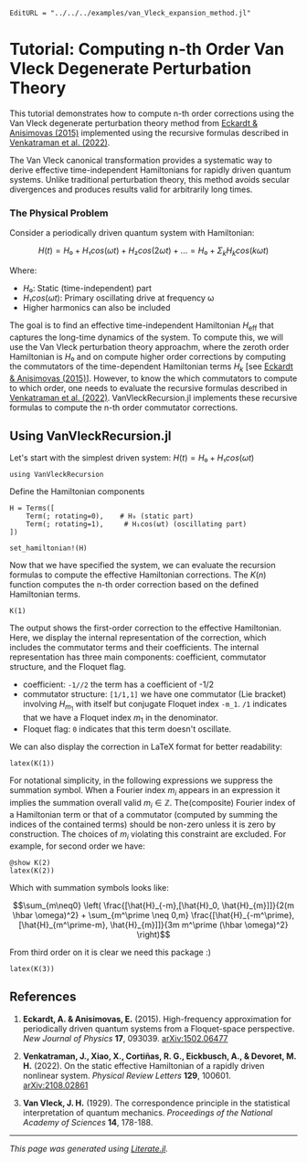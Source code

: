 ```@meta
EditURL = "../../../examples/van_Vleck_expansion_method.jl"
```

# Tutorial: Computing n-th Order Van Vleck Degenerate Perturbation Theory

This tutorial demonstrates how to compute n-th order corrections using the Van Vleck degenerate perturbation theory method from [Eckardt & Anisimovas (2015)](https://arxiv.org/abs/1502.06477) implemented using the recursive formulas described in [Venkatraman et al. (2022)](https://arxiv.org/abs/2108.02861).

The Van Vleck canonical transformation provides a systematic way to derive effective time-independent Hamiltonians for rapidly driven quantum systems. Unlike traditional perturbation theory, this method avoids secular divergences and produces results valid for arbitrarily long times.

### The Physical Problem

Consider a periodically driven quantum system with Hamiltonian:
```math
H(t) = H₀ + H₁cos(ωt) + H₂cos(2ωt) + ... = H₀ + Σ_k H_k cos(kωt)
```

Where:
- $H₀$: Static (time-independent) part
- $H₁cos(ωt)$: Primary oscillating drive at frequency ω
- Higher harmonics can also be included

The goal is to find an effective time-independent Hamiltonian $H_\mathrm{eff}$ that captures the long-time dynamics of the system. To compute this, we will use the Van Vleck perturbation theory approachm, where the zeroth order Hamiltonian is $H₀$ and on compute higher order corrections by computing the commutators of the time-dependent Hamiltonian terms $H_k$ [see [Eckardt & Anisimovas (2015)](https://arxiv.org/abs/1502.06477)]. However, to know the which commutators to compute to which order, one needs to evaluate the recursive formulas described in [Venkatraman et al. (2022)](https://arxiv.org/abs/2108.02861). VanVleckRecursion.jl implements these recursive formulas to compute the n-th order commutator corrections.

## Using VanVleckRecursion.jl

Let's start with the simplest driven system: $H(t) = H₀ + H₁cos(ωt)$

````@example van_Vleck_expansion_method
using VanVleckRecursion
````

Define the Hamiltonian components

````@example van_Vleck_expansion_method
H = Terms([
    Term(; rotating=0),    # H₀ (static part)
    Term(; rotating=1),     # H₁cos(ωt) (oscillating part)
])

set_hamiltonian!(H)
````

Now that we have specified the system, we can evaluate the recursion formulas to compute the effective Hamiltonian corrections. The $K(n)$ function computes the n-th order correction based on the defined Hamiltonian terms.

````@example van_Vleck_expansion_method
K(1)
````

The output shows the first-order correction to the effective Hamiltonian. Here, we display the internal representation of the correction, which includes the commutator terms and their coefficients. The internal representation has three main components: coefficient, commutator structure, and the Floquet flag.
 - coefficient: `-1//2` the term has a coefficient of -1/2
 - commutator structure: `[1/1,1]` we have one commutator (Lie bracket) involving $H_{m_1}$ with itself but conjugate Floquet index `-m_1`. `/1` indicates that we have a Floquet index $m_1$ in the denominator.
 - Floquet flag: `0` indicates that this term doesn't oscillate.

We can also display the correction in LaTeX format for better readability:

````@example van_Vleck_expansion_method
latex(K(1))
````

 For notational simplicity, in the following expressions we suppress the summation symbol. When a Fourier index $m_i$ appears in an expression it implies the summation overall valid $m_i \in \mathbb{Z}$. The(composite) Fourier index of a Hamiltonian term or that of a commutator (computed by summing the indices of the contained terms) should be non-zero unless it is zero by construction. The choices of $m_i$ violating this constraint are excluded. For example, for second order we have:

````@example van_Vleck_expansion_method
@show K(2)
latex(K(2))
````

Which with summation symbols looks like:
```math
\sum_{m\neq0} \left(
    \frac{[\hat{H}_{-m},[\hat{H}_0, \hat{H}_{m}]]}{2(m \hbar \omega)^2}
    + \sum_{m^\prime \neq 0,m} \frac{[\hat{H}_{-m^\prime},[\hat{H}_{m^\prime-m}, \hat{H}_{m}]]}{3m m^\prime (\hbar \omega)^2}
    \right)
```

From third order on it is clear we need this package :)

````@example van_Vleck_expansion_method
latex(K(3))
````

## References

1. **Eckardt, A. & Anisimovas, E.** (2015). High-frequency approximation for periodically driven quantum systems from a Floquet-space perspective. *New Journal of Physics* **17**, 093039. [arXiv:1502.06477](https://arxiv.org/abs/1502.06477)

2. **Venkatraman, J., Xiao, X., Cortiñas, R. G., Eickbusch, A., & Devoret, M. H.** (2022). On the static effective Hamiltonian of a rapidly driven nonlinear system. *Physical Review Letters* **129**, 100601. [arXiv:2108.02861](https://arxiv.org/abs/2108.02861)

3. **Van Vleck, J. H.** (1929). The correspondence principle in the statistical interpretation of quantum mechanics. *Proceedings of the National Academy of Sciences* **14**, 178-188.

---

*This page was generated using [Literate.jl](https://github.com/fredrikekre/Literate.jl).*

